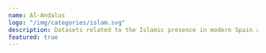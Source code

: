 ```yaml
---
name: Al-Andalus
logo: "/img/categories/islam.svg"
description: Datasets related to the Islamic presence in modern Spain and Portugal. <br><br> Datasets are ordered by the last modified date.
featured: true
---
```

